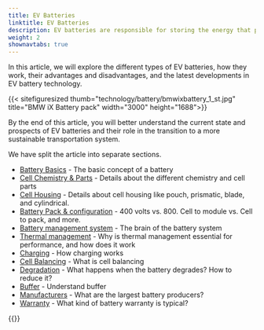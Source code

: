 ```yaml
---
title: EV Batteries
linktitle: EV Batteries
description: EV batteries are responsible for storing the energy that powers the vehicle's electric motor, and they play a critical role in determining an EV's performance, range, and overall cost. 
weight: 2
shownavtabs: true
---
```

<!-- markdownlint-disable MD033 -->

In this article, we will explore the different types of EV batteries, how they work, their advantages and disadvantages, and the latest developments in EV battery technology. 

{{< sitefiguresized thumb="technology/battery/bmwixbattery_1_st.jpg" title="BMW iX Battery pack" width="3000" height="1688">}}

By the end of this article, you will better understand the current state and prospects of EV batteries and their role in the transition to a more sustainable transportation system.

We have split the article into separate sections.

- [Battery Basics](basic/) - The basic concept of a battery
- [Cell Chemistry & Parts](cellchemistry/) - Details about the different chemistry and cell parts
- [Cell Housing](cell/) - Details about cell housing like pouch, prismatic, blade, and cylindrical.
- [Battery Pack & configuration](batterypack/) - 400 volts vs. 800. Cell to module vs. Cell to pack, and more.
- [Battery management system](batterymanagment/) - The brain of the battery system
- [Thermal management](thermalmanagement/) - Why is thermal management essential for performance, and how does it work
- [Charging](charging/) - How charging works
- [Cell Balancing](cellbalancing/) - What is cell balancing
- [Degradation](degredation/) -  What happens when the battery degrades? How to reduce it?
- [Buffer](buffer/) - Understand buffer
- [Manufacturers](manufactors/) - What are the largest battery producers?
- [Warranty](warranty/) - What kind of battery warranty is typical?

{{<evkxdisplayaddarticle />}}